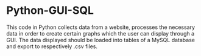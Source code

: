 # Python-GUI-SQL
This code in Python collects data from a website, processes the necessary data in order to create certain graphs which the user can display through a GUI.
The data displayed should be loaded into tables of a MySQL database and export to respectively .csv files.
